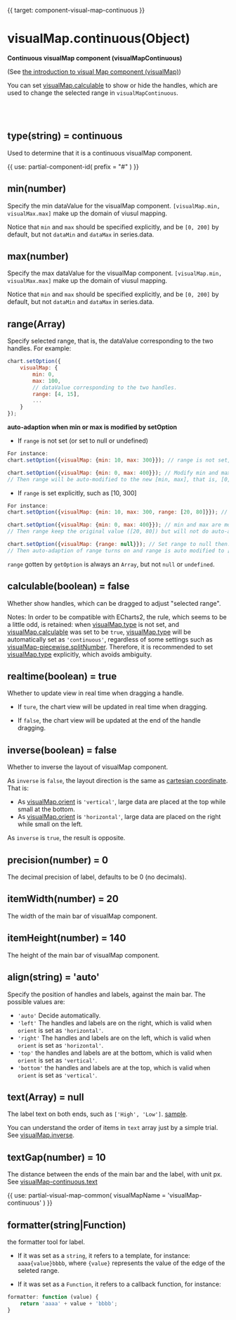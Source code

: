 
{{ target: component-visual-map-continuous }}

# visualMap.continuous(Object)

**Continuous visualMap component (visualMapContinuous)**

 (See [the introduction to visual Map component (visualMap)](~visualMap))

You can set [visualMap.calculable](~visualMap.calculable) to show or hide the handles, which are used to change the selected range in `visualMapContinuous`.

<br>
<br>

## type(string) = continuous

Used to determine that it is a continuous visualMap component.

{{ use: partial-component-id(
    prefix = "#"
) }}

## min(number)

Specify the min dataValue for the visualMap component. `[visualMap.min, visualMax.max]` make up the domain of viusul mapping.

Notice that `min` and `max` should be specified explicitly, and be `[0, 200]` by default, but not `dataMin` and `dataMax` in series.data.

## max(number)

Specify the max dataValue for the visualMap component. `[visualMap.min, visualMax.max]` make up the domain of viusul mapping.

Notice that `min` and `max` should be specified explicitly, and be `[0, 200]` by default, but not `dataMin` and `dataMax` in series.data.

## range(Array)

Specify selected range, that is, the dataValue corresponding to the two handles. For example:

```javascript
chart.setOption({
    visualMap: {
        min: 0,
        max: 100,
        // dataValue corresponding to the two handles.
        range: [4, 15],
        ...
    }
});
```

**auto-adaption when min or max is modified by setOption**

+ If `range` is not set (or set to null or undefined)

```javascript
For instance:
chart.setOption({visualMap: {min: 10, max: 300}}); // range is not set, then range is [min, max] by default, that is, [10, 300].

chart.setOption({visualMap: {min: 0, max: 400}}); // Modify min and max using setOption again.
// Then range will be auto-modified to the new [min, max], that is, [0, 400].
```

+ If `range` is set explicitly, such as [10, 300]

```javascript
For instance:
chart.setOption({visualMap: {min: 10, max: 300, range: [20, 80]}}); // range is set to [20, 80].

chart.setOption({visualMap: {min: 0, max: 400}}); // min and max are modifies using setOption.
// Then range keep the original value ([20, 80]) but will not do auto-adaption.

chart.setOption({visualMap: {range: null}}); // Set range to null then.
// Then auto-adaption of range turns on and range is auto modified to [min, max], that is, [0, 400].

```

`range` gotten by `getOption` is always an `Array`, but not `null` or `undefined`.

## calculable(boolean) = false

Whether show handles, which can be dragged to adjust "selected range".

Notes: In order to be compatible with ECharts2, the rule, which seems to be a little odd, is retained: when [visualMap.type](~visualMap.type) is not set, and [visualMap.calculable](~visualMap-continuous.calculable) was set to be `true`, [visualMap.type](~visualMap.type) will be automatically set as `'continuous'`, regardless of some settings such as [visualMap-piecewise.splitNumber](~visualMap-piecewise.splitNumber). Therefore, it is recommended to set [visualMap.type](~visualMap.type) explicitly, which avoids ambiguity.

## realtime(boolean) = true

Whether to update view in real time when dragging a handle.

+ If `ture`, the chart view will be updated in real time when dragging.

+ If `false`, the chart view will be updated at the end of the handle dragging.

## inverse(boolean) = false

Whether to inverse the layout of visualMap component.

As `inverse` is `false`, the layout direction is the same as [cartesian coordinate](~grid). That is:

+ As [visualMap.orient](~visualMap.orient) is `'vertical'`, large data are placed at the top while small at the bottom.
+ As [visualMap.orient](~visualMap.orient) is `'horizontal'`,  large data are placed on the right while small on the left.

As `inverse` is `true`, the result is opposite.

## precision(number) = 0

The decimal precision of label, defaults to be 0 (no decimals).

## itemWidth(number) = 20

The width of the main bar of visualMap component.

## itemHeight(number) = 140

The height of the main bar of visualMap component.

## align(string) = 'auto'

Specify the position of handles and labels, against the main bar. The possible values are:

+ `'auto'` Decide automatically.
+ `'left'` The handles and labels are on the right, which is valid when `orient` is set as `'horizontal'`.
+ `'right'` The handles and labels are on the left, which is valid when `orient` is set as `'horizontal'`.
+ `'top'` the handles and labels are at the bottom, which is valid when `orient` is set as  `'vertical'`.
+ `'bottom'` the handles and labels are at the top, which is valid when `orient` is set as `'vertical'`.

## text(Array) = null

The label text on both ends, such as `['High', 'Low']`. [sample](${galleryEditorPath}doc-example/map-visualMap-continuous-text&edit=1&reset=1).

You can understand the order of items in `text` array just by a simple trial. See [visualMap.inverse](~visualMap.inverse).

## textGap(number) = 10

The distance between the ends of the main bar and the label, with unit px. See [visualMap-continuous.text](~visualMap-continuous.text)

{{ use: partial-visual-map-common(
    visualMapName = 'visualMap-continuous'
) }}

## formatter(string|Function)

the formatter tool for label.

+ If it was set as a `string`, it refers to a template, for instance: `aaaa{value}bbbb`, where `{value}` represents the value of the edge of the seleted range.

+ If it was set as a `Function`, it refers to a callback function, for instance:

```javascript
formatter: function (value) {
    return 'aaaa' + value + 'bbbb';
}
```

